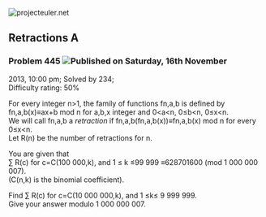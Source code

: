 ![projecteuler.net](images/print_page_logo.png)

## Retractions A

### Problem 445 ![](images/icon_info.png)Published on Saturday, 16th November
2013, 10:00 pm; Solved by 234;  
Difficulty rating: 50%

For every integer n&gt;1, the family of functions fn,a,b is defined by
fn,a,b(x)≡ax+b mod n for a,b,x integer and 0&lt;a&lt;n, 0≤b&lt;n, 0≤x&lt;n.  
We will call fn,a,b a _retraction_ if fn,a,b(fn,a,b(x))≡fn,a,b(x) mod n for
every 0≤x&lt;n.  
Let R(n) be the number of retractions for n.

You are given that  
∑ R(c) for c=C(100 000,k), and 1 ≤ k ≤99 999 ≡628701600 (mod 1 000 000 007).  
(C(n,k) is the binomial coefficient).  

Find ∑ R(c) for c=C(10 000 000,k), and 1 ≤k≤ 9 999 999.  
Give your answer modulo 1 000 000 007.

  
  

